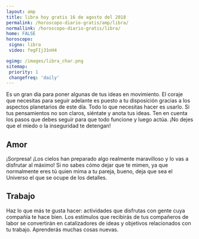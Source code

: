 ```yaml
---
layout: amp
title: libra hoy gratis 16 de agosto del 2018 
permalink: /horoscopo-diario-gratis/amp/libra/
normallink: /horoscopo-diario-gratis/libra/
home: FALSE
horoscopo:
 signo: libra
 video: fegFIj31nH4

ogimg: /images/libra_char.png
sitemap:
 priority: 1
 changefreq: 'daily'
---
```



Es un gran día para poner algunas de tus ideas en movimiento. El coraje que necesitas para seguir adelante es puesto a tu disposición gracias a los aspectos planetarios de este día. Todo lo que necesitas hacer es usarlo. Si tus pensamientos no son claros, siéntate y anota tus ideas. Ten en cuenta los pasos que debes seguir para que todo funcione y luego actúa. ¡No dejes que el miedo o la inseguridad te detengan!

## Amor

¡Sorpresa! ¡Los cielos han preparado algo realmente maravilloso y lo vas a disfrutar al máximo! Si no sabes cómo dejar que te mimen, ya que normalmente eres tú quien mima a tu pareja, bueno, deja que sea el Universo el que se ocupe de los detalles.

## Trabajo

Haz lo que más te gusta hacer: actividades que disfrutas con gente cuya compañía te hace bien. Los estímulos que recibirás de tus compañeros de labor se convertirán en catalizadores de ideas y objetivos relacionados con tu trabajo. Aprenderás muchas cosas nuevas.
